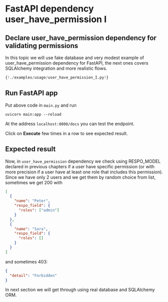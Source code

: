 # FastAPI dependency user_have_permission I

## Declare user_have_permission dependency for validating permissions

In this topic we will use fake database and very modest example of user_have_permission dependency for FastAPI, the next ones covers SQLAlchemy integration and more realistic flows.

```python
{!./examples/usage/user_have_permission_I.py!}

```

## Run FastAPI app

Put above code in `main.py` and run

```
uvicorn main:app --reload
```

At the address `localhost:8000/docs` you can test the endpoint.

Click on **Execute** few times in a row to see expected result.

## Expected result

Now, in `user_have_permission` dependency we check using RESPO_MODEL declared in previous chapters if a user have specific permission (or with more precision if a user have at least one role that includes this permission). Since we have only 2 users and we get them by random choice from list, sometimes we get 200 with

```json
[
  {
    "name": "Peter",
    "respo_field": {
      "roles": ["admin"]
    }
  },
  {
    "name": "Sara",
    "respo_field": {
      "roles": []
    }
  }
]
```

and sometimes 403:

```json
{
  "detail": "Forbidden"
}
```

In next section we will get through using real database and SQLAlchemy ORM.

<br>
<br>
<br>
